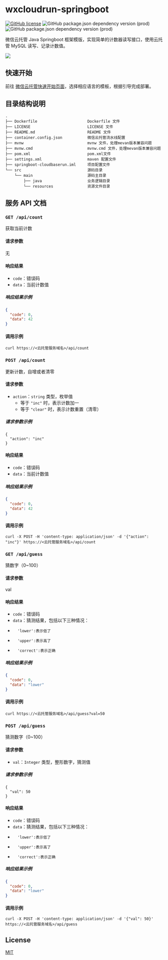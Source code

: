 # wxcloudrun-springboot
[![GitHub license](https://img.shields.io/github/license/WeixinCloud/wxcloudrun-express)](https://github.com/WeixinCloud/wxcloudrun-express)
![GitHub package.json dependency version (prod)](https://img.shields.io/badge/maven-3.6.0-green)
![GitHub package.json dependency version (prod)](https://img.shields.io/badge/jdk-11-green)

微信云托管 Java Springboot 框架模版，实现简单的计数器读写接口，使用云托管 MySQL 读写、记录计数值。

![](https://qcloudimg.tencent-cloud.cn/raw/be22992d297d1b9a1a5365e606276781.png)


## 快速开始
前往 [微信云托管快速开始页面](https://developers.weixin.qq.com/miniprogram/dev/wxcloudrun/src/basic/guide.html)，选择相应语言的模板，根据引导完成部署。


## 目录结构说明
~~~
.
├── Dockerfile                      Dockerfile 文件
├── LICENSE                         LICENSE 文件
├── README.md                       README 文件
├── container.config.json           微信云托管流水线配置
├── mvnw                            mvnw 文件，处理mevan版本兼容问题
├── mvnw.cmd                        mvnw.cmd 文件，处理mevan版本兼容问题
├── pom.xml                         pom.xml文件
├── settings.xml                    maven 配置文件
├── springboot-cloudbaserun.iml     项目配置文件
└── src                             源码目录
    └── main                        源码主目录
        ├── java                    业务逻辑目录
        └── resources               资源文件目录
~~~


## 服务 API 文档

### `GET /api/count`

获取当前计数

#### 请求参数

无

#### 响应结果

- `code`：错误码
- `data`：当前计数值

##### 响应结果示例

```json
{
  "code": 0,
  "data": 42
}
```

#### 调用示例

```
curl https://<云托管服务域名>/api/count
```



### `POST /api/count`

更新计数，自增或者清零

#### 请求参数

- `action`：`string` 类型，枚举值
  - 等于 `"inc"` 时，表示计数加一
  - 等于 `"clear"` 时，表示计数重置（清零）

##### 请求参数示例

```
{
  "action": "inc"
}
```

#### 响应结果

- `code`：错误码
- `data`：当前计数值

##### 响应结果示例

```json
{
  "code": 0,
  "data": 42
}
```

#### 调用示例

```
curl -X POST -H 'content-type: application/json' -d '{"action": "inc"}' https://<云托管服务域名>/api/count
```





### `GET /api/guess`

猜数字（0~100）

#### 请求参数

val

#### 响应结果

- `code`：错误码
- `data`：猜测结果，包括以下三种情况：
-       'lower':表示低了
-       'upper':表示高了
-       'correct':表示正确

##### 响应结果示例

```json
{
  "code": 0,
  "data": "lower"
}
```

#### 调用示例

```
curl https://<云托管服务域名>/api/guess?val=50
```



### `POST /api/guess`

猜测数字（0~100）

#### 请求参数

- `val`：`Integer` 类型，整形数字，猜测值

##### 请求参数示例

```
{
  "val": 50
}
```

#### 响应结果

- `code`：错误码
- `data`：猜测结果，包括以下三种情况：
-       'lower':表示低了
-       'upper':表示高了
-       'correct':表示正确

##### 响应结果示例

```json
{
  "code": 0,
  "data": "lower"
}
```

#### 调用示例

```
curl -X POST -H 'content-type: application/json' -d '{"val": 50}' https://<云托管服务域名>/api/guess
```

## License

[MIT](./LICENSE)
